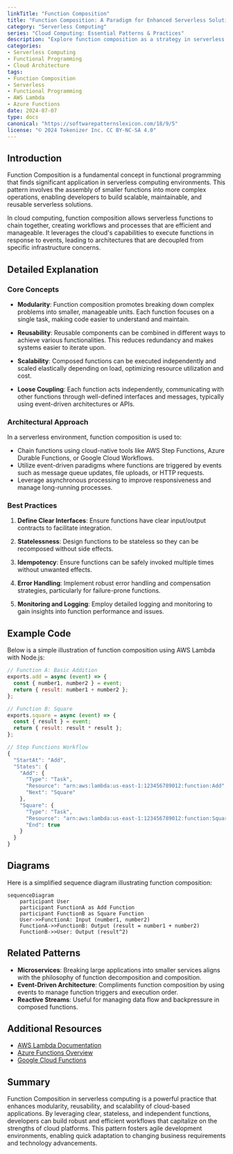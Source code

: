 ```yaml
---
linkTitle: "Function Composition"
title: "Function Composition: A Paradigm for Enhanced Serverless Solutions"
category: "Serverless Computing"
series: "Cloud Computing: Essential Patterns & Practices"
description: "Explore function composition as a strategy in serverless architectures, facilitating scalable and maintainable solutions by enabling modular and reusable functions."
categories:
- Serverless Computing
- Functional Programming
- Cloud Architecture
tags:
- Function Composition
- Serverless
- Functional Programming
- AWS Lambda
- Azure Functions
date: 2024-07-07
type: docs
canonical: "https://softwarepatternslexicon.com/18/9/5"
license: "© 2024 Tokenizer Inc. CC BY-NC-SA 4.0"
---
```


## Introduction

Function Composition is a fundamental concept in functional programming that finds significant application in serverless computing environments. This pattern involves the assembly of smaller functions into more complex operations, enabling developers to build scalable, maintainable, and reusable serverless solutions. 

In cloud computing, function composition allows serverless functions to chain together, creating workflows and processes that are efficient and manageable. It leverages the cloud's capabilities to execute functions in response to events, leading to architectures that are decoupled from specific infrastructure concerns.

## Detailed Explanation

### Core Concepts

- **Modularity**: Function composition promotes breaking down complex problems into smaller, manageable units. Each function focuses on a single task, making code easier to understand and maintain.
  
- **Reusability**: Reusable components can be combined in different ways to achieve various functionalities. This reduces redundancy and makes systems easier to iterate upon.

- **Scalability**: Composed functions can be executed independently and scaled elastically depending on load, optimizing resource utilization and cost.

- **Loose Coupling**: Each function acts independently, communicating with other functions through well-defined interfaces and messages, typically using event-driven architectures or APIs.

### Architectural Approach

In a serverless environment, function composition is used to:

- Chain functions using cloud-native tools like AWS Step Functions, Azure Durable Functions, or Google Cloud Workflows.
- Utilize event-driven paradigms where functions are triggered by events such as message queue updates, file uploads, or HTTP requests.
- Leverage asynchronous processing to improve responsiveness and manage long-running processes.

### Best Practices

1. **Define Clear Interfaces**: Ensure functions have clear input/output contracts to facilitate integration.
   
2. **Statelessness**: Design functions to be stateless so they can be recomposed without side effects.

3. **Idempotency**: Ensure functions can be safely invoked multiple times without unwanted effects.

4. **Error Handling**: Implement robust error handling and compensation strategies, particularly for failure-prone functions.

5. **Monitoring and Logging**: Employ detailed logging and monitoring to gain insights into function performance and issues.

## Example Code

Below is a simple illustration of function composition using AWS Lambda with Node.js:

```javascript
// Function A: Basic Addition
exports.add = async (event) => {
  const { number1, number2 } = event;
  return { result: number1 + number2 };
};

// Function B: Square
exports.square = async (event) => {
  const { result } = event;
  return { result: result * result };
};

// Step Functions Workflow
{
  "StartAt": "Add",
  "States": {
    "Add": {
      "Type": "Task",
      "Resource": "arn:aws:lambda:us-east-1:123456789012:function:Add",
      "Next": "Square"
    },
    "Square": {
      "Type": "Task",
      "Resource": "arn:aws:lambda:us-east-1:123456789012:function:Square",
      "End": true
    }
  }
}
```

## Diagrams

Here is a simplified sequence diagram illustrating function composition:

```mermaid
sequenceDiagram
    participant User
    participant FunctionA as Add Function
    participant FunctionB as Square Function
    User->>FunctionA: Input (number1, number2)
    FunctionA->>FunctionB: Output (result = number1 + number2)
    FunctionB->>User: Output (result^2)
```

## Related Patterns

- **Microservices**: Breaking large applications into smaller services aligns with the philosophy of function decomposition and composition.
- **Event-Driven Architecture**: Compliments function composition by using events to manage function triggers and execution order.
- **Reactive Streams**: Useful for managing data flow and backpressure in composed functions.

## Additional Resources

- [AWS Lambda Documentation](https://docs.aws.amazon.com/lambda/)
- [Azure Functions Overview](https://learn.microsoft.com/en-us/azure/azure-functions/)
- [Google Cloud Functions](https://cloud.google.com/functions)

## Summary

Function Composition in serverless computing is a powerful practice that enhances modularity, reusability, and scalability of cloud-based applications. By leveraging clear, stateless, and independent functions, developers can build robust and efficient workflows that capitalize on the strengths of cloud platforms. This pattern fosters agile development environments, enabling quick adaptation to changing business requirements and technology advancements.
